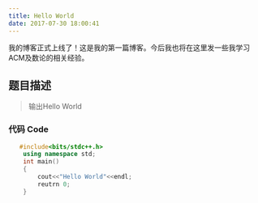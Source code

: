 ```yaml
---
title: Hello World
date: 2017-07-30 18:00:41
---
```


我的博客正式上线了！这是我的第一篇博客。今后我也将在这里发一些我学习ACM及数论的相关经验。

<!--more-->

## 题目描述

>输出Hello World</blockquote>
### 代码 Code


```c++
   #include<bits/stdc++.h>
    using namespace std;
    int main()
    {
    	cout<<"Hello World"<<endl;
    	reutrn 0;
    }

```
